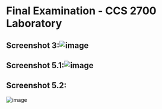 # Final Examination - CCS 2700 Laboratory

## Screenshot 3:![image](https://github.com/ChristianOberio/2700-finals/assets/130380530/05901333-1ae1-40d1-8606-81d4d07fbe64)


## Screenshot 5.1:![image](https://github.com/ChristianOberio/2700-finals/assets/130380530/68a56984-7e09-4a7d-aeea-31dcc8802b46)


## Screenshot 5.2:
![image](https://github.com/ChristianOberio/2700-finals/assets/130380530/5c496cc5-954b-4122-b6ea-4dacc2884840)
